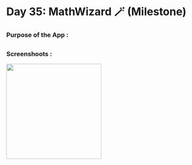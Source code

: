 # Day 35: MathWizard 🪄 (Milestone)

### Purpose of the App :

##

### Screenshoots :

<img src="screenshot/RPS.gif" width="250"/>

